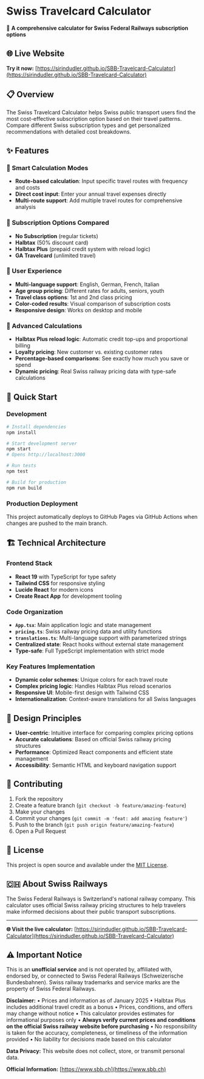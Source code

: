 # Swiss Travelcard Calculator

🚆 **A comprehensive calculator for Swiss Federal Railways subscription options**

## 🌐 Live Website
**Try it now:** [https://sirindudler.github.io/SBB-Travelcard-Calculator](https://sirindudler.github.io/SBB-Travelcard-Calculator)

## 📋 Overview

The Swiss Travelcard Calculator helps Swiss public transport users find the most cost-effective subscription option based on their travel patterns. Compare different Swiss subscription types and get personalized recommendations with detailed cost breakdowns.

## ✨ Features

### 🎯 Smart Calculation Modes
- **Route-based calculation**: Input specific travel routes with frequency and costs
- **Direct cost input**: Enter your annual travel expenses directly
- **Multi-route support**: Add multiple travel routes for comprehensive analysis

### 🎫 Subscription Options Compared
- **No Subscription** (regular tickets)
- **Halbtax** (50% discount card)
- **Halbtax Plus** (prepaid credit system with reload logic)
- **GA Travelcard** (unlimited travel)

### 🎨 User Experience
- **Multi-language support**: English, German, French, Italian
- **Age group pricing**: Different rates for adults, seniors, youth
- **Travel class options**: 1st and 2nd class pricing
- **Color-coded results**: Visual comparison of subscription costs
- **Responsive design**: Works on desktop and mobile

### 🧮 Advanced Calculations
- **Halbtax Plus reload logic**: Automatic credit top-ups and proportional billing
- **Loyalty pricing**: New customer vs. existing customer rates
- **Percentage-based comparisons**: See exactly how much you save or spend
- **Dynamic pricing**: Real Swiss railway pricing data with type-safe calculations

## 🚀 Quick Start

### Development
```bash
# Install dependencies
npm install

# Start development server
npm start
# Opens http://localhost:3000

# Run tests
npm test

# Build for production
npm run build
```

### Production Deployment
This project automatically deploys to GitHub Pages via GitHub Actions when changes are pushed to the main branch.

## 🏗️ Technical Architecture

### Frontend Stack
- **React 19** with TypeScript for type safety
- **Tailwind CSS** for responsive styling
- **Lucide React** for modern icons
- **Create React App** for development tooling

### Code Organization
- **`App.tsx`**: Main application logic and state management
- **`pricing.ts`**: Swiss railway pricing data and utility functions
- **`translations.ts`**: Multi-language support with parameterized strings
- **Centralized state**: React hooks without external state management
- **Type-safe**: Full TypeScript implementation with strict mode

### Key Features Implementation
- **Dynamic color schemes**: Unique colors for each travel route
- **Complex pricing logic**: Handles Halbtax Plus reload scenarios
- **Responsive UI**: Mobile-first design with Tailwind CSS
- **Internationalization**: Context-aware translations for all Swiss languages

## 🎨 Design Principles

- **User-centric**: Intuitive interface for comparing complex pricing options
- **Accurate calculations**: Based on official Swiss railway pricing structures
- **Performance**: Optimized React components and efficient state management
- **Accessibility**: Semantic HTML and keyboard navigation support

## 🤝 Contributing

1. Fork the repository
2. Create a feature branch (`git checkout -b feature/amazing-feature`)
3. Make your changes
4. Commit your changes (`git commit -m 'feat: add amazing feature'`)
5. Push to the branch (`git push origin feature/amazing-feature`)
6. Open a Pull Request

## 📝 License

This project is open source and available under the [MIT License](LICENSE).

## 🇨🇭 About Swiss Railways

The Swiss Federal Railways is Switzerland's national railway company. This calculator uses official Swiss railway pricing structures to help travelers make informed decisions about their public transport subscriptions.

---

**🌐 Visit the live calculator:** [https://sirindudler.github.io/SBB-Travelcard-Calculator](https://sirindudler.github.io/SBB-Travelcard-Calculator)

## ⚠️ Important Notice

This is an **unofficial service** and is not operated by, affiliated with, endorsed by, or connected to Swiss Federal Railways (Schweizerische Bundesbahnen). Swiss railway trademarks and service marks are the property of Swiss Federal Railways.

**Disclaimer:**
• Prices and information as of January 2025
• Halbtax Plus includes additional travel credit as a bonus
• Prices, conditions, and offers may change without notice
• This calculator provides estimates for informational purposes only
• **Always verify current prices and conditions on the official Swiss railway website before purchasing**
• No responsibility is taken for the accuracy, completeness, or timeliness of the information provided
• No liability for decisions made based on this calculator

**Data Privacy:** This website does not collect, store, or transmit personal data.

**Official Information:** [https://www.sbb.ch](https://www.sbb.ch)